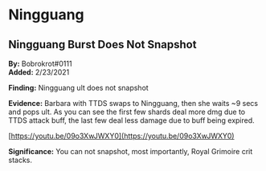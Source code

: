# Ningguang

## Ningguang Burst Does Not Snapshot

**By:** Bobrokrot\#0111  
**Added:** 2/23/2021

**Finding:** Ningguang ult does not snapshot

**Evidence:** Barbara with TTDS swaps to Ningguang, then she waits ~9 secs and pops ult. As you can see the first few shards deal more dmg due to TTDS attack buff, the last few deal less damage due to buff being expired.

[https://youtu.be/09o3XwJWXY0](https://youtu.be/09o3XwJWXY0)

**Significance:** You can not snapshot, most importantly, Royal Grimoire crit stacks.


